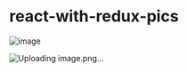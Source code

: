 # react-with-redux-pics

![image](https://github.com/senayazicioglu/react-with-redux-pics/assets/79763384/6b69b054-6a96-4b45-a469-27e127034336)

![Uploading image.png…]()

